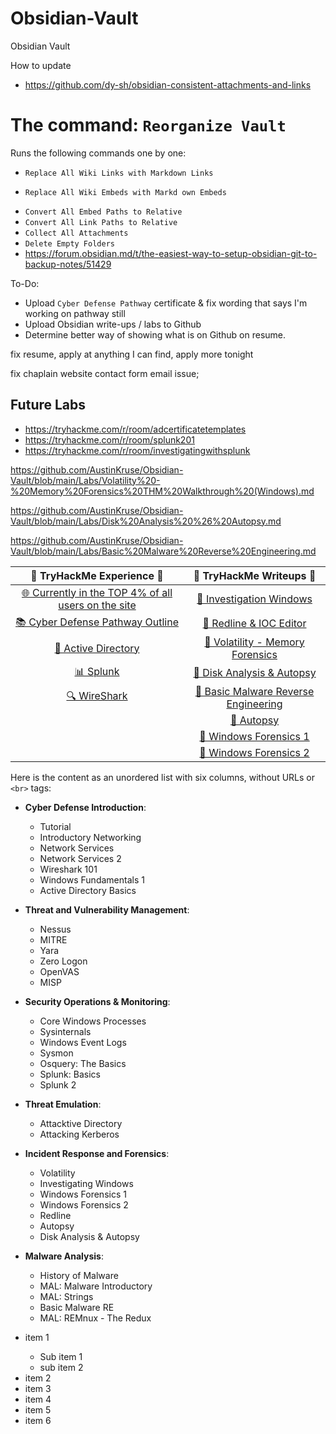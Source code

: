 # Obsidian-Vault
Obsidian Vault

How to update
- https://github.com/dy-sh/obsidian-consistent-attachments-and-links

# The command: `Reorganize Vault`
Runs the following commands one by one:

- `Replace All Wiki Links with Markdown Links`
* `Replace All Wiki Embeds with Markd own Embeds`
- `Convert All Embed Paths to Relative`
- `Convert All Link Paths to Relative`
- `Collect All Attachments`
- `Delete Empty Folders`
- https://forum.obsidian.md/t/the-easiest-way-to-setup-obsidian-git-to-backup-notes/51429

To-Do:
- Upload `Cyber Defense Pathway` certificate & fix wording that says I'm working on pathway still
- Upload Obsidian write-ups / labs to Github
- Determine better way of showing what is on Github on resume.


fix resume, apply at anything I can find, apply more tonight

fix chaplain website contact form email issue;





Future Labs
------------------------------------------
- https://tryhackme.com/r/room/adcertificatetemplates
- https://tryhackme.com/r/room/splunk201
- https://tryhackme.com/r/room/investigatingwithsplunk






https://github.com/AustinKruse/Obsidian-Vault/blob/main/Labs/Volatility%20-%20Memory%20Forensics%20THM%20Walkthrough%20(Windows).md

https://github.com/AustinKruse/Obsidian-Vault/blob/main/Labs/Disk%20Analysis%20%26%20Autopsy.md

https://github.com/AustinKruse/Obsidian-Vault/blob/main/Labs/Basic%20Malware%20Reverse%20Engineering.md


|                            🌟 **TryHackMe Experience** 🌟                             |                                                                      📄 **TryHackMe Writeups** 📄                                                                       |
| :-----------------------------------------------------------------------------------: | :---------------------------------------------------------------------------------------------------------------------------------------------------------------------: |
| [🌐 Currently in the TOP 4% of all users on the site](https://tryhackme.com/p/TaqTix) |                           [📝 Investigation Windows](https://github.com/AustinKruse/Obsidian-Vault/blob/main/Labs/Investigating%20Windows.md)                           |
|    [📚 Cyber Defense Pathway Outline](https://tryhackme.com/path/outline/blueteam)    |                         [📝 Redline & IOC Editor](https://github.com/AustinKruse/Obsidian-Vault/blob/main/Labs/Redline%20%26%20IOC%20Editor.md)                         |
|        [🔐 Active Directory](https://tryhackme.com/r/room/attacktivedirectory)        | [📝 Volatility - Memory Forensics](https://github.com/AustinKruse/Obsidian-Vault/blob/main/Labs/Volatility%20-%20Memory%20Forensics%20THM%20Walkthrough%20(Windows).md) |
|                 [📊 Splunk](https://tryhackme.com/r/room/splunk2gcd5)                 |                      [📝 Disk Analysis & Autopsy](https://github.com/AustinKruse/Obsidian-Vault/blob/main/Labs/Disk%20Analysis%20%26%20Autopsy.md)                      |
|                [🔍 WireShark](https://tryhackme.com/r/room/wireshark)                 |             [📝 Basic Malware Reverse Engineering](https://github.com/AustinKruse/Obsidian-Vault/blob/main/Labs/Basic%20Malware%20Reverse%20Engineering.md)             |
|                                                                                       |                                          [📝 Autopsy](https://github.com/AustinKruse/Obsidian-Vault/blob/main/Labs/Autopsy.md)                                          |
|                                                                                       |                            [📝 Windows Forensics 1](https://github.com/AustinKruse/Obsidian-Vault/blob/main/Labs/Windows%20Forensics%201.md)                            |
|                                                                                       |                            [📝 Windows Forensics 2](https://github.com/AustinKruse/Obsidian-Vault/blob/main/Labs/Windows%20Forensics%202.md)                            |



Here is the content as an unordered list with six columns, without URLs or `<br>` tags:

- **Cyber Defense Introduction**:
  - Tutorial
  - Introductory Networking
  - Network Services
  - Network Services 2
  - Wireshark 101
  - Windows Fundamentals 1
  - Active Directory Basics

- **Threat and Vulnerability Management**:
  - Nessus
  - MITRE
  - Yara
  - Zero Logon
  - OpenVAS
  - MISP

- **Security Operations & Monitoring**:
  - Core Windows Processes
  - Sysinternals
  - Windows Event Logs
  - Sysmon
  - Osquery: The Basics
  - Splunk: Basics
  - Splunk 2

- **Threat Emulation**:
  - Attacktive Directory
  - Attacking Kerberos

- **Incident Response and Forensics**:
  - Volatility
  - Investigating Windows
  - Windows Forensics 1
  - Windows Forensics 2
  - Redline
  - Autopsy
  - Disk Analysis & Autopsy

- **Malware Analysis**:
  - History of Malware
  - MAL: Malware Introductory
  - MAL: Strings
  - Basic Malware RE
  - MAL: REMnux - The Redux



<ul style="column-count:1">
  <li>item 1</li>
    <ul>
        <li> Sub item 1 </li>
        <li> sub item 2 </li>
    </ul>
  <li>item 2</li>
  <li>item 3</li>
  <li>item 4</li>
  <li>item 5</li>
  <li>item 6</li>
  <!-- and so on... -->
</ul>